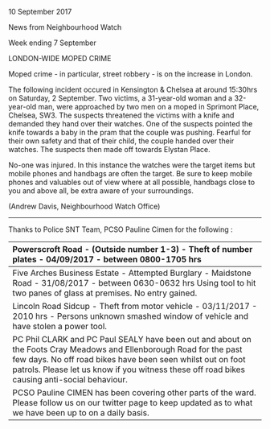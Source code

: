 10 September 2017

News from Neighbourhood Watch

Week ending 7 September

LONDON-WIDE MOPED CRIME

Moped crime - in particular, street robbery - is on the increase in London.

The following incident occured in Kensington & Chelsea at around 15:30hrs on Saturday, 2 September. Two victims, a 31-year-old woman and a 32-year-old man, were approached by two men on a moped in Sprimont Place, Chelsea, SW3. The suspects threatened the victims with a knife and demanded they hand over their watches. One of the suspects pointed the knife towards a baby in the pram that the couple was pushing. Fearful for their own safety and that of their child, the couple handed over their watches. The suspects then made off towards Elystan Place.

No-one was injured. In this instance the watches were the target items but mobile phones and handbags are often the target. Be sure to keep mobile phones and valuables out of view where at all possible, handbags close to you and above all, be extra aware of your surroundings.

(Andrew Davis, Neighbourhood Watch Office)

---

Thanks to Police SNT Team, PCSO Pauline Cimen for the following :

| Powerscroft Road - (Outside number 1-3) - Theft of number plates - 04/09/2017 - between 0800-1705 hrs                                                                                                                                                                             |
| :-------------------------------------------------------------------------------------------------------------------------------------------------------------------------------------------------------------------------------------------------------------------------------- |
| Five Arches Business Estate - Attempted Burglary - Maidstone Road - 31/08/2017 - between 0630-0632 hrs Using tool to hit two panes of glass at premises. No entry gained.                                                                                                         |
| Lincoln Road Sidcup - Theft from motor vehicle - 03/11/2017 - 2010 hrs - Persons unknown smashed window of vehicle and have stolen a power tool.                                                                                                                                  |
| PC Phil CLARK and PC Paul SEALY have been out and about on the Foots Cray Meadows and Ellenborough Road for the past few days. No off road bikes have been seen whilst out on foot patrols. Please let us know if you witness these off road bikes causing anti-social behaviour. |
| PCSO Pauline CIMEN has been covering other parts of the ward. Please follow us on our twitter page to keep updated as to what we have been up to on a daily basis.                                                                                                                |
